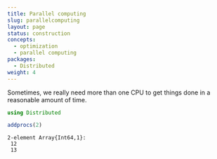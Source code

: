 ```yaml
---
title: Parallel computing
slug: parallelcomputing
layout: page
status: construction
concepts:
  - optimization
  - parallel computing
packages:
  - Distributed
weight: 4
---
```


Sometimes, we really need more than one CPU to get things done in a reasonable
amount of time.

````julia
using Distributed
````



````julia
addprocs(2)
````


````
2-element Array{Int64,1}:
 12
 13
````


